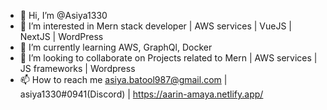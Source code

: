 - 👋 Hi, I’m @Asiya1330
- 👀 I’m interested in Mern stack developer | AWS services | VueJS | NextJS | WordPress
- 🌱 I’m currently learning AWS, GraphQl, Docker
- 💞️ I’m looking to collaborate on Projects related to Mern | AWS services | JS frameworks | Wordpress
- 📫 How to reach me asiya.batool987@gmail.com | asiya1330#0941(Discord) | https://aarin-amaya.netlify.app/


<!---
Asiya1330/Asiya1330 is a ✨ special ✨ repository because its `README.md` (this file) appears on your GitHub profile.
You can click the Preview link to take a look at your changes.
--->
